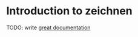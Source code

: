 # Introduction to zeichnen

TODO: write [great documentation](http://jacobian.org/writing/what-to-write/)
